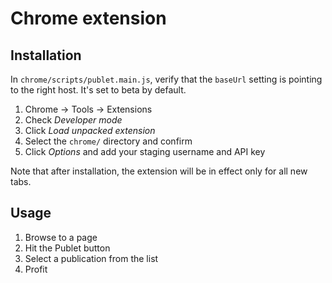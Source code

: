 Chrome extension
================

Installation
------------

In `chrome/scripts/publet.main.js`, verify that the `baseUrl` setting is
pointing to the right host.  It's set to beta by default.

1.  Chrome -> Tools -> Extensions
2.  Check *Developer mode*
3.  Click *Load unpacked extension*
4.  Select the `chrome/` directory and confirm
5.  Click *Options* and add your staging username and API key

Note that after installation, the extension will be in effect only for all new
tabs.

Usage
-----

1.  Browse to a page
2.  Hit the Publet button
3.  Select a publication from the list
4.  Profit
